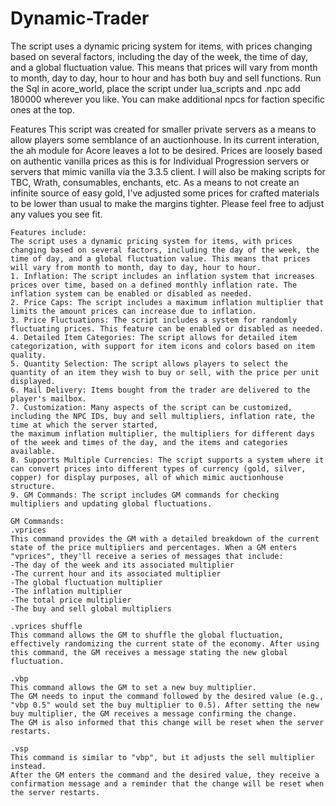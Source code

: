 # Dynamic-Trader
The script uses a dynamic pricing system for items, with prices changing based on several factors, including the day of the week, the time of day, and a global fluctuation value. This means that prices will vary from month to month, day to day, hour to hour and has both buy and sell functions.
Run the Sql in acore_world, place the script under lua_scripts and .npc add 180000 wherever you like. You can make additional npcs for faction specific ones at the top.

Features
	This script was created for smaller private servers as a means to allow players some semblance of an auctionhouse. In its current interation, the ah module for Acore leaves a lot to be desired.
	Prices are loosely based on authentic vanilla prices as this is for Individual Progression servers or servers that mimic vanilla via the 3.3.5 client. I will also be making scripts for TBC, Wrath, consumables, enchants, etc. 
	As a means to not create an infinite source of easy gold, I've adjusted some prices for crafted materials to be lower than usual to make the margins tighter.
	Please feel free to adjust any values you see fit.
	
	Features include:
	The script uses a dynamic pricing system for items, with prices changing based on several factors, including the day of the week, the time of day, and a global fluctuation value. This means that prices will vary from month to month, day to day, hour to hour.
	1. Inflation: The script includes an inflation system that increases prices over time, based on a defined monthly inflation rate. The inflation system can be enabled or disabled as needed.
	2. Price Caps: The script includes a maximum inflation multiplier that limits the amount prices can increase due to inflation.
	3. Price Fluctuations: The script includes a system for randomly fluctuating prices. This feature can be enabled or disabled as needed.
	4. Detailed Item Categories: The script allows for detailed item categorization, with support for item icons and colors based on item quality.
	5. Quantity Selection: The script allows players to select the quantity of an item they wish to buy or sell, with the price per unit displayed.
	6. Mail Delivery: Items bought from the trader are delivered to the player's mailbox.
	7. Customization: Many aspects of the script can be customized, including the NPC IDs, buy and sell multipliers, inflation rate, the time at which the server started, 
	the maximum inflation multiplier, the multipliers for different days of the week and times of the day, and the items and categories available.
	8. Supports Multiple Currencies: The script supports a system where it can convert prices into different types of currency (gold, silver, copper) for display purposes, all of which mimic auctionhouse structure.
	9. GM Commands: The script includes GM commands for checking multipliers and updating global fluctuations.
	
	GM Commands:
	.vprices 
	This command provides the GM with a detailed breakdown of the current state of the price multipliers and percentages. When a GM enters "vprices", they'll receive a series of messages that include:
	-The day of the week and its associated multiplier
	-The current hour and its associated multiplier
	-The global fluctuation multiplier
	-The inflation multiplier
	-The total price multiplier
	-The buy and sell global multipliers
	
	.vprices shuffle
	This command allows the GM to shuffle the global fluctuation, effectively randomizing the current state of the economy. After using this command, the GM receives a message stating the new global fluctuation.
	
	.vbp
	This command allows the GM to set a new buy multiplier. 
	The GM needs to input the command followed by the desired value (e.g., "vbp 0.5" would set the buy multiplier to 0.5). After setting the new buy multiplier, the GM receives a message confirming the change. 
	The GM is also informed that this change will be reset when the server restarts.
	
	.vsp 
	This command is similar to "vbp", but it adjusts the sell multiplier instead. 
	After the GM enters the command and the desired value, they receive a confirmation message and a reminder that the change will be reset when the server restarts.	
